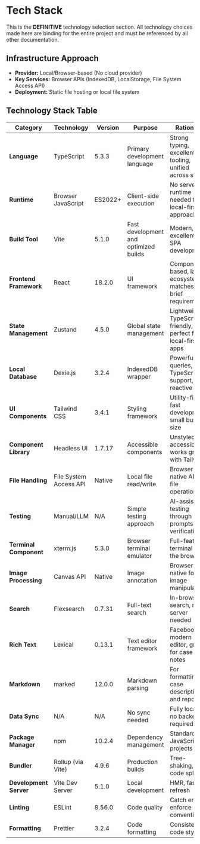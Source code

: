 # Tech Stack

This is the **DEFINITIVE** technology selection section. All technology choices made here are binding for the entire project and must be referenced by all other documentation.

## Infrastructure Approach
- **Provider:** Local/Browser-based (No cloud provider)
- **Key Services:** Browser APIs (IndexedDB, LocalStorage, File System Access API)
- **Deployment:** Static file hosting or local file system

## Technology Stack Table

| Category | Technology | Version | Purpose | Rationale |
|----------|------------|---------|---------|-----------|
| **Language** | TypeScript | 5.3.3 | Primary development language | Strong typing, excellent tooling, unified across stack |
| **Runtime** | Browser JavaScript | ES2022+ | Client-side execution | No server runtime needed for local-first approach |
| **Build Tool** | Vite | 5.1.0 | Fast development and optimized builds | Modern, fast, excellent for SPA development |
| **Frontend Framework** | React | 18.2.0 | UI framework | Component-based, large ecosystem, matches brief requirements |
| **State Management** | Zustand | 4.5.0 | Global state management | Lightweight, TypeScript-friendly, perfect for local-first apps |
| **Local Database** | Dexie.js | 3.2.4 | IndexedDB wrapper | Powerful queries, TypeScript support, reactive |
| **UI Components** | Tailwind CSS | 3.4.1 | Styling framework | Utility-first, fast development, small bundle size |
| **Component Library** | Headless UI | 1.7.17 | Accessible components | Unstyled, accessible, works great with Tailwind |
| **File Handling** | File System Access API | Native | Local file read/write | Browser native API for file operations |
| **Testing** | Manual/LLM | N/A | Simple testing approach | AI-assisted testing through prompts and verification |
| **Terminal Component** | xterm.js | 5.3.0 | Browser terminal emulator | Full-featured terminal in the browser |
| **Image Processing** | Canvas API | Native | Image annotation | Browser native for image manipulation |
| **Search** | Flexsearch | 0.7.31 | Full-text search | In-browser search, no server needed |
| **Rich Text** | Lexical | 0.13.1 | Text editor framework | Facebook's modern editor, great for case notes |
| **Markdown** | marked | 12.0.0 | Markdown parsing | For formatting case descriptions and reports |
| **Data Sync** | N/A | N/A | No sync needed | Fully local, no backend required |
| **Package Manager** | npm | 10.2.4 | Dependency management | Standard for JavaScript projects |
| **Bundler** | Rollup (via Vite) | 4.9.6 | Production builds | Tree-shaking, code splitting |
| **Development Server** | Vite Dev Server | 5.1.0 | Local development | HMR, fast refresh |
| **Linting** | ESLint | 8.56.0 | Code quality | Catch errors, enforce conventions |
| **Formatting** | Prettier | 3.2.4 | Code formatting | Consistent code style |